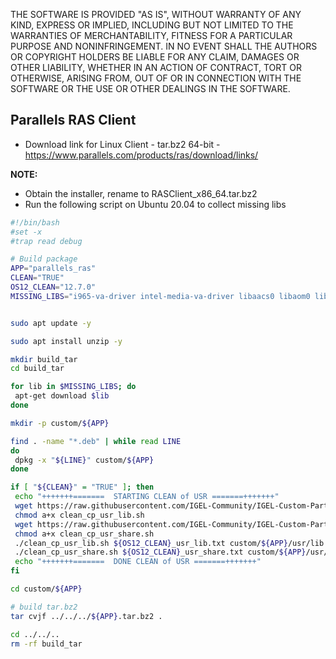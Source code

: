 THE SOFTWARE IS PROVIDED "AS IS", WITHOUT WARRANTY OF ANY KIND, EXPRESS OR IMPLIED, INCLUDING BUT NOT LIMITED TO THE WARRANTIES OF MERCHANTABILITY, FITNESS FOR A PARTICULAR PURPOSE AND NONINFRINGEMENT. IN NO EVENT SHALL THE AUTHORS OR COPYRIGHT HOLDERS BE LIABLE FOR ANY CLAIM, DAMAGES OR OTHER LIABILITY, WHETHER IN AN ACTION OF CONTRACT, TORT OR OTHERWISE, ARISING FROM, OUT OF OR IN CONNECTION WITH THE SOFTWARE OR THE USE OR OTHER DEALINGS IN THE SOFTWARE.

## Parallels RAS Client

- Download link for Linux Client - tar.bz2 64-bit - https://www.parallels.com/products/ras/download/links/

**NOTE:**

- Obtain the installer, rename to RASClient_x86_64.tar.bz2
- Run the following script on Ubuntu 20.04 to collect missing libs
 
 ```bash linenums="1"
#!/bin/bash
#set -x
#trap read debug

# Build package
APP="parallels_ras"
CLEAN="TRUE"
OS12_CLEAN="12.7.0"
MISSING_LIBS="i965-va-driver intel-media-va-driver libaacs0 libaom0 libaudio2 libavcodec58 libavformat58 libavutil56 libbdplus0 libbluray2 libccid libchromaprint1 libcodec2-0.9 libdouble-conversion3 libevent-2.1-7 libgcc1 libgme0 libgsm1 libigdgmm11 libminizip1 libopenmpt0 libpcre2-16-0 libqt5core5a libqt5dbus5 libqt5gui5 libqt5multimedia5 libqt5multimedia5-plugins libqt5multimediagsttools5 libqt5multimediawidgets5 libqt5network5 libqt5opengl5 libqt5positioning5 libqt5printsupport5 libqt5qml5 libqt5quick5 libqt5quickwidgets5 libqt5svg5 libqt5test5 libqt5webchannel5 libqt5webengine-data libqt5webengine5 libqt5webenginecore5 libqt5webenginewidgets5 libqt5widgets5 libqt5x11extras5 libqt5xml5 libre2-5 libshine3 libsnappy1v5 libssh-gcrypt-4 libswresample3 libva-drm2 libva-x11-2 libva2 libvdpau1 libx264-155 libx265-179 libxcb-xinerama0 libxcb-xinput0 libxvidcore4 libzvbi-common libzvbi0 mesa-va-drivers mesa-vdpau-drivers ocl-icd-libopencl1 pcscd qt5-gtk-platformtheme qttranslations5-l10n va-driver-all vdpau-driver-all libgstreamer-plugins-good1.0-0"


sudo apt update -y

sudo apt install unzip -y

mkdir build_tar
cd build_tar

for lib in $MISSING_LIBS; do
  apt-get download $lib
done

mkdir -p custom/${APP}

find . -name "*.deb" | while read LINE
do
  dpkg -x "${LINE}" custom/${APP}
done

if [ "${CLEAN}" = "TRUE" ]; then
  echo "+++++++=======  STARTING CLEAN of USR =======+++++++"
  wget https://raw.githubusercontent.com/IGEL-Community/IGEL-Custom-Partitions/master/utils/igelos_usr/clean_cp_usr_lib.sh
  chmod a+x clean_cp_usr_lib.sh
  wget https://raw.githubusercontent.com/IGEL-Community/IGEL-Custom-Partitions/master/utils/igelos_usr/clean_cp_usr_share.sh
  chmod a+x clean_cp_usr_share.sh
  ./clean_cp_usr_lib.sh ${OS12_CLEAN}_usr_lib.txt custom/${APP}/usr/lib
  ./clean_cp_usr_share.sh ${OS12_CLEAN}_usr_share.txt custom/${APP}/usr/share
  echo "+++++++=======  DONE CLEAN of USR =======+++++++"
fi

cd custom/${APP}

# build tar.bz2
tar cvjf ../../../${APP}.tar.bz2 .

cd ../../..
rm -rf build_tar
```
